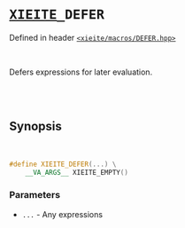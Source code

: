 # [`XIEITE`](../../docs/macros.md)`_DEFER`
Defined in header [`<xieite/macros/DEFER.hpp>`](../../include/xieite/macros/DEFER.hpp)

<br/>

Defers expressions for later evaluation.

<br/><br/>

## Synopsis

<br/>

```cpp
#define XIEITE_DEFER(...) \
	__VA_ARGS__ XIEITE_EMPTY()
```
### Parameters
- `...` - Any expressions